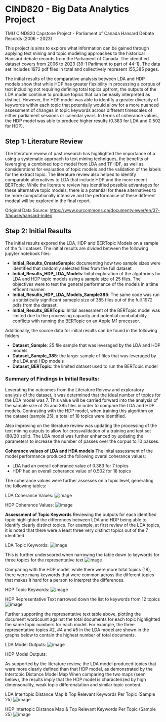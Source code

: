 # CIND820 - Big Data Analytics Project
TMU CIND820 Capstone Project - Parliament of Canada Hansard Debate Records (2006 - 2023)

This project is aims to explore what information can be gained through applying text mining and topic modeling approaches to the historical Hansard debate records from the Parliament of Canada. The identified dataset covers from 2006 to 2023 (39-1 Parliment to part of 44-1). The data set includes 1972 pdf files in total and collectively represent 155,385 pages.

The initial results of the comparative analysis between LDA and HDP models show that while HDP has greater flexibility in processing a corpus of text including not requiring defining total topics upfront, the outputs of the LDA model continue to produce topics that can be easily interpreted as distinct. However, the HDP model was able to identify a greater diversity of keywords within each topic that potentially would allow for a more nuanced assessment of changes in topic keywords across different timescales of either parliament sessions or calendar years. In terms of coherance values, the HDP model was able to produce higher results (0.383 for LDA and 0.502 for HDP). 

## Step 1: Literature Review
The literature review of past research has highlighted the importance of a using a systematic approach to text mining techniques, the benefits of leveraging a combined topic model from LDA and TF-IDF, as well as considerations for evaluation of topic models and the validation of the labels for the extract topic. The literature review also helped to identify comparable alternatives to LDA that include HDP and the more recent BERTopic. While the literature review has identified possible advantages for these alternative topic models, there is a potential for these alternatives to be more computationally intensive and the performance of these different modeal will be explored in the final report. 

Original Data Source: https://www.ourcommons.ca/documentviewer/en/37-1/house/hansard-index

## Step 2: Initial Results
The initial results expored the LDA, HDP and BERTopic Models on a sample of the full dataset. The initial results are divided between the following jupyter notebook files:
* **Initial_Results_CreateSample**: documenting how two sample sizes were identified that randomly selected files from the full dataset
* **Initial_Results_HDP_LDA_Models**: Inital exploration of the algothrims for LDA and HDP topic models using a sample size of 25 files. The objectives were to test the general performance of the models in a time efficent manner.
* **Initial_Results_HDP_LDA_Models_Sample385**: The same code was run a statistically significant sameple size of 385 files out of the full 1972 pdfs from the dataset.
* **Initial_Results_BERTopic**: Initial assessment of the BERTopic model was limited due to the processing capacity and potential combatability conflicts with running the BERTopic on an Apple M1 processor.

Additionally, the source data for initial results can be found in the following folders:
* **Dataset_Sample**: 25 file sample that was leveraged by the LDA and HDP models
* **Dataset_Sample_385**: the larger sample of files that was leveraged by the LDA and HDp models
* **Dataset_BERTopic**: the limited dataset used to run the BERTopic model

### Summary of Findings in Initial Results:
Leverating the outcomes from the Literature Reivew and exploratory analysis of the dataset, it was determined that the ideal number of topics for the LDA model was 7. This value will be carried forward into the analysis of the sample size of 25 and 385 files in order to compare the LDA and HDP models. Contrasting with the HDP model, when training this algorithm on the dataset (sample 25), a total of 18 topics were identified.

Also improving on the literature review was updating the processing of the text mining outputs to allow for crossvalidation of a training and test set (80/20 split). The LDA model was further enhanced by updating the parameters to increase the number of passes over the corpus to 10 passes.

**Coherance values of LDA and HDA models**
The inital assessment of the model performance produced the following overal coherance values:
* LDA had an overall coherance value of 0.383 for 7 topics
* HDP had an overall coherance value of 0.502 for 18 topics

The coherance values were further assesses on a topic level, generating the following tables:

LDA Coherance Values:
![image](https://github.com/CDL-DataSci/CIND820/assets/160800059/6cabf32b-8741-4a7a-8d23-ce098e742c46)

HDP Coherance Values:
![image](https://github.com/CDL-DataSci/CIND820/assets/160800059/16dca90c-a789-4522-8f5c-10a7a93acb10)

**Assessment of Topic Keywords**
Reviewing the outputs for each identified topic highlighted the differences between LDA and HDP being able to identify clearly distinct topics. For example, at first review of the LDA topics, it is noted that there were a least three very distinct topics out of the 7 identified.

LDA Topic Keywords:
![image](https://github.com/CDL-DataSci/CIND820/assets/160800059/ec5e8cb1-20f7-4f26-97e7-8118797a5807)

This is further underscored when narrowing the table down to keywords for three topics for the representative text
![image](https://github.com/CDL-DataSci/CIND820/assets/160800059/43b2102b-845d-4cb6-af62-5939aff77a90)

Comparing with the HDP model, while there were more total topics (18), there were many keywords that were common across the different topics that makes it hard for a person to interpret the differences. 

HDP Topic Keywords:
![image](https://github.com/CDL-DataSci/CIND820/assets/160800059/bada55b1-3c11-4255-aebd-23b82e30d04c)

HDP Representative Text narrowed down the list to keywords from 12 topics
![image](https://github.com/CDL-DataSci/CIND820/assets/160800059/b80c417e-9510-4e69-a20a-a18709bcc5ce)

Further supporting the representative text table above, plotting the document wordcount against the total documents for each topic highlighted the same topic numbers for each model. For example, the three representative topics #2, #4 and #5 in the LDA model are shown in the graphs below to contain the highest number of total documents.

LDA Model Outputs:
![image](https://github.com/CDL-DataSci/CIND820/assets/160800059/8da26b7a-6e15-45dd-ab3b-07f6d04a45d0)

HDP Model Outputs:


As supported by the literature review, the LDA model produced topics that were more clearly defined than that HDP model, as demonstrated by the Intertopic Distance Model Map When comparing the two maps (seen below), the results imply that the HDP model is characterized by high dimensonality, weak topic differenatation and similar topic content.

LDA Intertopic Distance Map & Top Relevant Keywords Per Topic (Sample 25)
![image](https://github.com/CDL-DataSci/CIND820/assets/160800059/f49cf930-b744-49db-825a-06f32f419fa3)

HDP Intertopic Distance Map & Top Relevant Keywords Per Topic (Sample 25)
![image](https://github.com/CDL-DataSci/CIND820/assets/160800059/39abab97-cbfc-4d4d-a438-466df37e4160)





